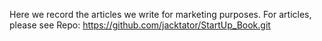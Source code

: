 Here we record the articles we write for marketing purposes. For articles, please see Repo: https://github.com/jacktator/StartUp_Book.git